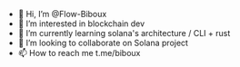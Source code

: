 - 👋 Hi, I’m @Flow-Biboux
- 👀 I’m interested in blockchain dev
- 🌱 I’m currently learning solana's architecture / CLI + rust
- 💞️ I’m looking to collaborate on Solana project
- 📫 How to reach me t.me/biboux

<!---
--->
